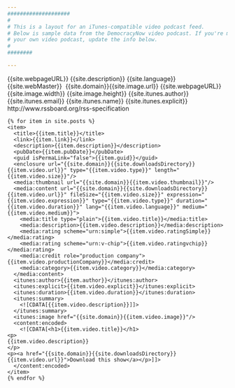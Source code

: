 ```yaml
---
####################
#
# This is a layout for an iTunes-compatible video podcast feed.
# Below is sample data from the DemocracyNow video podcast. If you're making
# your own video podcast, update the info below.
#
########

---
```


<?xml version="1.0" encoding="UTF-8"?>
<rss version="2.0" xmlns:itunes="http://www.itunes.com/dtds/podcast-1.0.dtd" xmlns:media="http://search.yahoo.com/mrss/" xmlns:content="http://purl.org/rss/1.0/modules/content/">
  <channel>
    <title>{{site.title}}</title>
    <atom:link rel="self" href="{{site.domain}}{{site.rssURL}}" title="{{site.title}}" xmlns:atom="http://www.w3.org/2005/Atom"/>
    <link>{{site.webpageURL}}</link>
    <description>{{site.description}}</description>
    <language>{{site.language}}</language>
    <webMaster>{{site.webMaster}}</webMaster>
    <image>
      <url>{{site.domain}}{{site.image.url}}</url>
      <link>{{site.webpageURL}}</link>
      <width>{{site.image.width}}</width>
      <height>{{site.image.height}}</height>
      <title>{{site.title}}</title>
    </image>
    <itunes:author>{{site.itunes.author}}</itunes:author>
    <itunes:category text="{{site.itunes.category}}"/>
    <itunes:category text="{{site.itunes.category2}}">
      <itunes:category text="{{site.itunes.category3}}"/>
    </itunes:category>
    <itunes:owner>
      <itunes:email>{{site.itunes.email}}</itunes:email>
      <itunes:name>{{site.itunes.name}}</itunes:name>
      <!-- Note: this email address is for iTunes use only; other contacts here will be ignored. -->
    </itunes:owner>
    <itunes:explicit>{{site.itunes.explicit}}</itunes:explicit>
    <itunes:image href="{{site.domain}}{{site.image.url}}"/>
    <docs>http://www.rssboard.org/rss-specification</docs>

    {% for item in site.posts %}
    <item>
      <title>{{item.title}}</title>
      <link>{{item.link}}</link>
      <description>{{item.description}}</description>
      <pubDate>{{item.pubDate}}</pubDate>
      <guid isPermaLink="false">{{item.guid}}</guid>
      <enclosure url="{{site.domain}}{{site.downloadsDirectory}}{{item.video.url}}" type="{{item.video.type}}" length="{{item.video.size}}"/>
      <media:thumbnail url="{{site.domain}}{{item.video.thumbnail}}"/>
      <media:content url="{{site.domain}}{{site.downloadsDirectory}}{{item.video.url}}" fileSize="{{item.video.size}}" expression="{{item.video.expression}}" type="{{item.video.type}}" duration="{{item.video.duration}}" lang="{{item.video.language}}" medium="{{item.video.medium}}">
        <media:title type="plain">{{item.video.title}}</media:title>
        <media:description>{{item.video.description}}</media:description>
        <media:rating scheme="urn:simple">{{item.video.ratingSimple}}</media:rating>
        <media:rating scheme="urn:v-chip">{{item.video.ratingvchip}}</media:rating>
        <media:credit role="production company">{{item.video.productionCompany}}</media:credit>
        <media:category>{{item.video.category}}</media:category>
      </media:content>
      <itunes:author>{{item.author}}</itunes:author>
      <itunes:explicit>{{item.video.explicit}}</itunes:explicit>
      <itunes:duration>{{item.video.duration}}</itunes:duration>
      <itunes:summary>
        <![CDATA[{{item.video.description}}]]>
      </itunes:summary>
      <itunes:image href="{{site.domain}}{{item.video.image}}"/>
      <content:encoded>
        <![CDATA[<h1>{{item.video.title}}</h1>
    <p>
    {{item.video.description}}
    </p>
    <p><a href="{{site.domain}}{{site.downloadsDirectory}}{{item.video.url}}">Download this show</a></p>]]>
      </content:encoded>
    </item>
    {% endfor %}


  </channel>
</rss>
